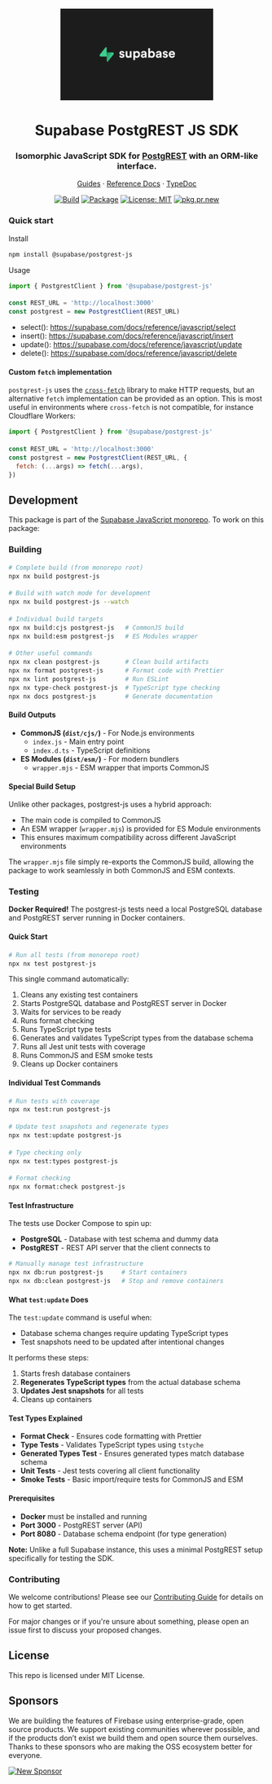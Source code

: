 <br />
<p align="center">
  <a href="https://supabase.io">
        <picture>
      <source media="(prefers-color-scheme: dark)" srcset="https://raw.githubusercontent.com/supabase/supabase/master/packages/common/assets/images/supabase-logo-wordmark--dark.svg">
      <source media="(prefers-color-scheme: light)" srcset="https://raw.githubusercontent.com/supabase/supabase/master/packages/common/assets/images/supabase-logo-wordmark--light.svg">
      <img alt="Supabase Logo" width="300" src="https://raw.githubusercontent.com/supabase/supabase/master/packages/common/assets/images/logo-preview.jpg">
    </picture>
  </a>

  <h1 align="center">Supabase PostgREST JS SDK</h1>

  <h3 align="center">Isomorphic JavaScript SDK for <a href="https://postgrest.org">PostgREST</a> with an ORM-like interface.</h3>

  <p align="center">
    <a href="https://supabase.com/docs/guides/database">Guides</a>
    ·
    <a href="https://supabase.com/docs/reference/javascript/select">Reference Docs</a>
    ·
    <a href="https://supabase.github.io/supabase-js/postgrest-js/v2/spec.json">TypeDoc</a>
  </p>
</p>

<div align="center">

[![Build](https://github.com/supabase/supabase-js/workflows/CI/badge.svg)](https://github.com/supabase/supabase-js/actions?query=branch%3Amaster)
[![Package](https://img.shields.io/npm/v/@supabase/postgrest-js)](https://www.npmjs.com/package/@supabase/postgrest-js)
[![License: MIT](https://img.shields.io/npm/l/@supabase/supabase-js)](#license)
[![pkg.pr.new](https://pkg.pr.new/badge/supabase/postgrest-js)](https://pkg.pr.new/~/supabase/postgrest-js)

</div>

### Quick start

Install

```bash
npm install @supabase/postgrest-js
```

Usage

```js
import { PostgrestClient } from '@supabase/postgrest-js'

const REST_URL = 'http://localhost:3000'
const postgrest = new PostgrestClient(REST_URL)
```

- select(): https://supabase.com/docs/reference/javascript/select
- insert(): https://supabase.com/docs/reference/javascript/insert
- update(): https://supabase.com/docs/reference/javascript/update
- delete(): https://supabase.com/docs/reference/javascript/delete

#### Custom `fetch` implementation

`postgrest-js` uses the [`cross-fetch`](https://www.npmjs.com/package/cross-fetch) library to make HTTP requests, but an alternative `fetch` implementation can be provided as an option. This is most useful in environments where `cross-fetch` is not compatible, for instance Cloudflare Workers:

```js
import { PostgrestClient } from '@supabase/postgrest-js'

const REST_URL = 'http://localhost:3000'
const postgrest = new PostgrestClient(REST_URL, {
  fetch: (...args) => fetch(...args),
})
```

## Development

This package is part of the [Supabase JavaScript monorepo](https://github.com/supabase/supabase-js). To work on this package:

### Building

```bash
# Complete build (from monorepo root)
npx nx build postgrest-js

# Build with watch mode for development
npx nx build postgrest-js --watch

# Individual build targets
npx nx build:cjs postgrest-js   # CommonJS build
npx nx build:esm postgrest-js   # ES Modules wrapper

# Other useful commands
npx nx clean postgrest-js       # Clean build artifacts
npx nx format postgrest-js      # Format code with Prettier
npx nx lint postgrest-js        # Run ESLint
npx nx type-check postgrest-js  # TypeScript type checking
npx nx docs postgrest-js        # Generate documentation
```

#### Build Outputs

- **CommonJS (`dist/cjs/`)** - For Node.js environments
  - `index.js` - Main entry point
  - `index.d.ts` - TypeScript definitions
- **ES Modules (`dist/esm/`)** - For modern bundlers
  - `wrapper.mjs` - ESM wrapper that imports CommonJS

#### Special Build Setup

Unlike other packages, postgrest-js uses a hybrid approach:

- The main code is compiled to CommonJS
- An ESM wrapper (`wrapper.mjs`) is provided for ES Module environments
- This ensures maximum compatibility across different JavaScript environments

The `wrapper.mjs` file simply re-exports the CommonJS build, allowing the package to work seamlessly in both CommonJS and ESM contexts.

### Testing

**Docker Required!** The postgrest-js tests need a local PostgreSQL database and PostgREST server running in Docker containers.

#### Quick Start

```bash
# Run all tests (from monorepo root)
npx nx test postgrest-js
```

This single command automatically:

1. Cleans any existing test containers
2. Starts PostgreSQL database and PostgREST server in Docker
3. Waits for services to be ready
4. Runs format checking
5. Runs TypeScript type tests
6. Generates and validates TypeScript types from the database schema
7. Runs all Jest unit tests with coverage
8. Runs CommonJS and ESM smoke tests
9. Cleans up Docker containers

#### Individual Test Commands

```bash
# Run tests with coverage
npx nx test:run postgrest-js

# Update test snapshots and regenerate types
npx nx test:update postgrest-js

# Type checking only
npx nx test:types postgrest-js

# Format checking
npx nx format:check postgrest-js
```

#### Test Infrastructure

The tests use Docker Compose to spin up:

- **PostgreSQL** - Database with test schema and dummy data
- **PostgREST** - REST API server that the client connects to

```bash
# Manually manage test infrastructure
npx nx db:run postgrest-js     # Start containers
npx nx db:clean postgrest-js   # Stop and remove containers
```

#### What `test:update` Does

The `test:update` command is useful when:

- Database schema changes require updating TypeScript types
- Test snapshots need to be updated after intentional changes

It performs these steps:

1. Starts fresh database containers
2. **Regenerates TypeScript types** from the actual database schema
3. **Updates Jest snapshots** for all tests
4. Cleans up containers

#### Test Types Explained

- **Format Check** - Ensures code formatting with Prettier
- **Type Tests** - Validates TypeScript types using `tstyche`
- **Generated Types Test** - Ensures generated types match database schema
- **Unit Tests** - Jest tests covering all client functionality
- **Smoke Tests** - Basic import/require tests for CommonJS and ESM

#### Prerequisites

- **Docker** must be installed and running
- **Port 3000** - PostgREST server (API)
- **Port 8080** - Database schema endpoint (for type generation)

**Note:** Unlike a full Supabase instance, this uses a minimal PostgREST setup specifically for testing the SDK.

### Contributing

We welcome contributions! Please see our [Contributing Guide](../../../CONTRIBUTING.md) for details on how to get started.

For major changes or if you're unsure about something, please open an issue first to discuss your proposed changes.

## License

This repo is licensed under MIT License.

## Sponsors

We are building the features of Firebase using enterprise-grade, open source products. We support existing communities wherever possible, and if the products don’t exist we build them and open source them ourselves. Thanks to these sponsors who are making the OSS ecosystem better for everyone.

[![New Sponsor](https://user-images.githubusercontent.com/10214025/90518111-e74bbb00-e198-11ea-8f88-c9e3c1aa4b5b.png)](https://github.com/sponsors/supabase)
